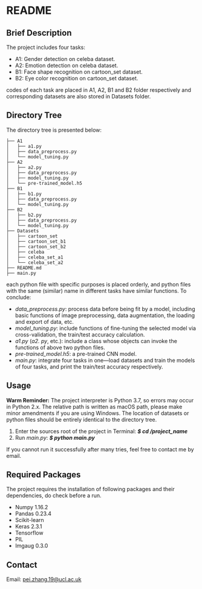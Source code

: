 # README

## Brief Description

The project includes four tasks:

- A1: Gender detection on celeba dataset.
- A2: Emotion detection on celeba dataset.
- B1: Face shape recognition on cartoon_set dataset.
- B2: Eye color recognition on cartoon_set dataset.

codes of each task are placed in A1, A2, B1 and B2 folder respectively and corresponding datasets are also stored in Datasets folder. 

## Directory Tree

The directory tree is presented below: 

```
├── A1
│   ├── a1.py
│   ├── data_preprocess.py
│   └── model_tuning.py
├── A2
│   ├── a2.py
│   ├── data_preprocess.py
│   ├── model_tuning.py
│   └── pre-trained_model.h5
├── B1
│   ├── b1.py
│   ├── data_preprocess.py
│   └── model_tuning.py
├── B2
│   ├── b2.py
│   ├── data_preprocess.py
│   └── model_tuning.py
├── Datasets
│   ├── cartoon_set
│   ├── cartoon_set_b1
│   ├── cartoon_set_b2
│   ├── celeba
│   ├── celeba_set_a1
│   └── celeba_set_a2
├── README.md
├── main.py
```

each python file with specific purposes is placed orderly, and python files with the same (similar) name in different tasks have similar functions. To conclude: 

- *data_preprocess.py*: process data before being fit by a model, including basic functions of image preprocessing, data augmentation, the loading and export of data, etc. 
- *model_tuning.py*: include functions of fine-tuning the selected model via cross-validation, the train/test accuracy calculation.
- *a1.py* (*a2. py*, etc.): include a class whose objects can invoke the functions of above two python files.
- *pre-trained_model.h5*: a pre-trained CNN model.
- *main.py*: integrate four tasks in one—load datasets and train the models of four tasks, and print the train/test accuracy respectively.

## Usage

**Warm Reminder:** The project interpreter is Python 3.7, so errors may occur in Python 2.x. The relative path is written as macOS path, please make minor amendments if you are using Windows. The location of datasets or python files should be entirely identical to the directory tree.

1. Enter the sources root of the project in Terminal: ***$ cd /project_name*** 	
2. Run *main.py*: ***$ python main.py***

If you cannot run it successfully after many tries, feel free to contact me by email.

## Required Packages

The project requires the installation of following packages and their dependencies, do check before a run.

- Numpy 1.16.2
- Pandas 0.23.4 
- Scikit-learn
- Keras 2.3.1
- Tensorflow
- PIL
- Imgaug 0.3.0 

## Contact

Email: [pei.zhang.19@ucl.ac.uk]()